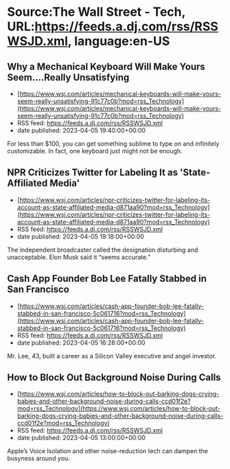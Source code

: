 # Source:The Wall Street - Tech, URL:https://feeds.a.dj.com/rss/RSSWSJD.xml, language:en-US

## Why a Mechanical Keyboard Will Make Yours Seem….Really Unsatisfying
 - [https://www.wsj.com/articles/mechanical-keyboards-will-make-yours-seem-really-unsatisfying-91c77c0b?mod=rss_Technology](https://www.wsj.com/articles/mechanical-keyboards-will-make-yours-seem-really-unsatisfying-91c77c0b?mod=rss_Technology)
 - RSS feed: https://feeds.a.dj.com/rss/RSSWSJD.xml
 - date published: 2023-04-05 19:40:00+00:00

For less than $100, you can get something sublime to type on and infinitely customizable. In fact, one keyboard just might not be enough.

## NPR Criticizes Twitter for Labeling It as 'State-Affiliated Media'
 - [https://www.wsj.com/articles/npr-criticizes-twitter-for-labeling-its-account-as-state-affiliated-media-d871aa90?mod=rss_Technology](https://www.wsj.com/articles/npr-criticizes-twitter-for-labeling-its-account-as-state-affiliated-media-d871aa90?mod=rss_Technology)
 - RSS feed: https://feeds.a.dj.com/rss/RSSWSJD.xml
 - date published: 2023-04-05 19:18:00+00:00

The independent broadcaster called the designation disturbing and unacceptable. Elon Musk said it “seems accurate.”

## Cash App Founder Bob Lee Fatally Stabbed in San Francisco
 - [https://www.wsj.com/articles/cash-app-founder-bob-lee-fatally-stabbed-in-san-francisco-5c061716?mod=rss_Technology](https://www.wsj.com/articles/cash-app-founder-bob-lee-fatally-stabbed-in-san-francisco-5c061716?mod=rss_Technology)
 - RSS feed: https://feeds.a.dj.com/rss/RSSWSJD.xml
 - date published: 2023-04-05 16:28:00+00:00

Mr. Lee, 43, built a career as a Silicon Valley executive and angel investor.

## How to Block Out Background Noise During Calls
 - [https://www.wsj.com/articles/how-to-block-out-barking-dogs-crying-babies-and-other-background-noise-during-calls-ccd01f2e?mod=rss_Technology](https://www.wsj.com/articles/how-to-block-out-barking-dogs-crying-babies-and-other-background-noise-during-calls-ccd01f2e?mod=rss_Technology)
 - RSS feed: https://feeds.a.dj.com/rss/RSSWSJD.xml
 - date published: 2023-04-05 13:00:00+00:00

Apple’s Voice Isolation and other noise-reduction tech can dampen the busyness around you.

